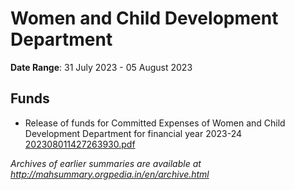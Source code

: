 # Women and Child Development Department

**Date Range**: 31 July 2023 - 05 August 2023


## Funds
- Release of funds for Committed Expenses of Women and Child Development Department for financial year 2023-24\
  [202308011427263930.pdf](https://gr.maharashtra.gov.in/Site/Upload/Government%20Resolutions/English/202308011427263930.pdf)


*Archives of earlier summaries are available at http://mahsummary.orgpedia.in/en/archive.html*